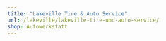 ```yaml
---
title: "Lakeville Tire & Auto Service"
url: /lakeville/lakeville-tire-und-auto-service/
shop: Autowerkstatt
---
```


